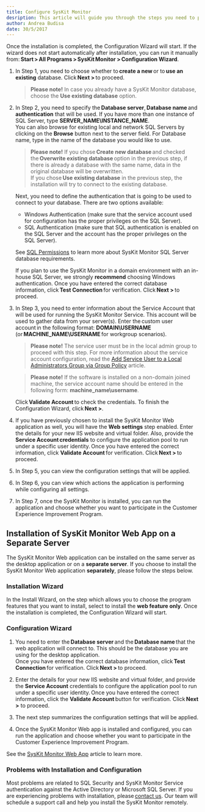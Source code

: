```yaml
---
title: Configure SysKit Monitor
desription: This article will guide you through the steps you need to perform in order to configure SysKit Monitor to work properly.
author: Andrea Budisa
date: 30/5/2017
---
```

Once the installation is completed, the Configuration Wizard will start. If the wizard does not start automatically after installation, you can run it manually from: __Start > All Programs > SysKit Monitor > Configuration Wizard__.

1. In Step 1, you need to choose whether to __create a new__ or to __use an existing__ database. Click __Next >__ to proceed.
   > __Please note!__ In case you already have a SysKit Monitor database, choose the __Use existing database__ option.

2. In Step 2, you need to specify the __Database server__, __Database name__ and __authentication__ that will be used. If you have more than one instance of SQL Server, type __SERVER_NAME\INSTANCE_NAME__.  
You can also browse for existing local and network SQL Servers by clicking on the __Browse__ button next to the server field. For Database name, type in the name of the database you would like to use.
   > __Please note!__ If you chose __Create new database__ and checked the __Overwrite existing database__ option in the previous step, if there is already a database with the same name, data in the original database will be overwritten.  
   If you chose __Use existing database__ in the previous step, the installation will try to connect to the existing database.

    Next, you need to define the authentication that is going to be used to connect to your database. There are two options available:

    + Windows Authentication (make sure that the service account used for configuration has the proper privileges on the SQL Server).
    + SQL Authentication (make sure that SQL authentication is enabled on the SQL Server and the account has the proper privileges on the SQL Server).

   See [SQL Permissions](#internal/installation-configuration/configuration-wizard/sql-permissions/create-sql-login) to learn more about SysKit Monitor SQL Server database requirements.

   If you plan to use the SysKit Monitor in a domain environment with an in-house SQL Server, we strongly __recommend__ choosing Windows authentication. Once you have entered the correct database information, click __Test Connection__ for verification. Click __Next >__ to proceed.

3. In Step 3, you need to enter information about the Service Account that will be used for running the SysKit Monitor Service. This account will be used to gather data from your server(s). Enter the custom user account in the following format:
__DOMAIN\USERNAME__ (or __MACHINE_NAME\USERNAME__ for workgroup scenarios).

   > __Please note!__ The service user must be in the local admin group to proceed with this step. For more information about the service account configuration, read the [Add Service User to a Local Administrators Group via Group Policy](#internal/how-to/service-accounts/add-service-user-group-policy) article.

   > __Please note!__ If the software is installed on a non-domain joined machine, the service account name should be entered in the following form: __machine_name\username__.

   Click __Validate Account__ to check the credentials. To finish the Configuration Wizard, click __Next >__.

4. If you have previously chosen to install the SysKit Monitor Web application as well, you will have the __Web settings__ step enabled. Enter the details for your new IIS website and virtual folder. Also, provide the __Service Account credentials__ to configure the application pool to run under a specific user identity. Once you have entered the correct information, click __Validate Account__ for verification. Click __Next >__ to proceed.

5. In Step 5, you can view the configuration settings that will be applied.
6. In Step 6, you can view which actions the application is performing while configuring all settings.
7. In Step 7, once the SysKit Monitor is installed, you can run the application and choose whether you want to participate in the Customer Experience Improvement Program.

## Installation of SysKit Monitor Web App on a Separate Server

The SysKit Monitor Web application can be installed on the same server as the desktop application or on a __separate server__. If you choose to install the SysKit Monitor Web application __separately__, please follow the steps below.

### Installation Wizard

In the Install Wizard, on the step which allows you to choose the program features that you want to install, select to install the __web feature only__. Once the installation is completed, the Configuration Wizard will start.

### Configuration Wizard

1. You need to enter the __Database server__ and the __Database name__ that the web application will connect to. This should be the database you are using for the desktop application.  
Once you have entered the correct database information, click __Test Connection__ for verification. Click __Next >__ to proceed.

2. Enter the details for your new IIS website and virtual folder, and provide the __Service Account__ credentials to configure the application pool to run under a specific user identity. Once you have entered the correct information, click the __Validate Account__ button for verification. Click __Next >__ to proceed.
3. The next step summarizes the configuration settings that will be applied.
4. Once the SysKit Monitor Web app is installed and configured, you can run the application and choose whether you want to participate in the Customer Experience Improvement Program.

See the [SysKit Monitor Web App](#internal/get-to-know-syskit-monitor/syskit-monitor-web-app) article to learn more.

### Problems with Installation and Configuration

Most problems are related to SQL Security and SysKit Monitor Service authentication against the Active Directory or Microsoft SQL Server. If you are experiencing problems with installation, please [contact us](https://www.syskit.com/support/contact-us/). Our team will schedule a support call and help you install the SysKit Monitor remotely.